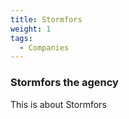 ```yaml
---
title: Stormfors
weight: 1
tags:
  - Companies
---
```

 
### Stormfors the agency

This is about Stormfors